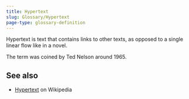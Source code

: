 ```yaml
---
title: Hypertext
slug: Glossary/Hypertext
page-type: glossary-definition
---
```


Hypertext is text that contains links to other texts, as opposed to a single linear flow like in a novel.

The term was coined by Ted Nelson around 1965.

## See also

- [Hypertext](https://en.wikipedia.org/wiki/Hypertext) on Wikipedia
